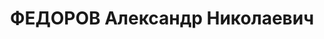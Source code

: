 ---
title: ФЕДОРОВ Александр Николаевич
description: 'Род. в 1876, Киев, русский, обр.: среднее, б/п. Проживал: Московская
  обл., Кунцевский р-н, д. Мазилово, ул. Главная, д. 153. Старший консультант Московского
  треста ресторанов.

  Арестован 04.11.1936. Обв. в подготовке терактов. Приговор: ВК ВС СССР, 08.03.1937
  – ВМН. Расстрелян 09.03.1937, г.Москва.

  Реабилитирован ВК ВС СССР 08.09.1956'
---